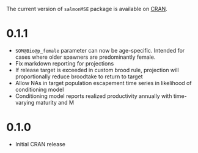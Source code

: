 The current version of `salmonMSE` package is available on [CRAN](https://cran.r-project.org/package=salmonMSE).

# 0.1.1

- `SOM@Bio@p_female` parameter can now be age-specific. Intended for cases where older spawners are predominantly female. 
- Fix markdown reporting for projections
- If release target is exceeded in custom brood rule, projection will proportionally reduce broodtake to return to target
- Allow NAs in target population escapement time series in likelihood of conditioning model
- Conditioning model reports realized productivity annually with time-varying maturity and M

# 0.1.0

- Initial CRAN release
